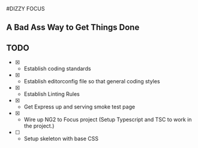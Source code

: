 #DIZZY FOCUS

## A Bad Ass Way to Get Things Done
## TODO
- [x] - Establish coding standards
- [x] - Establish editorconfig file so that general coding styles 
- [x] - Establish Linting Rules
- [x] - Get Express up and serving smoke test page
- [x] - Wire up NG2 to Focus project (Setup Typescript and TSC to work in the project.)
- [ ] - Setup skeleton with base CSS 

